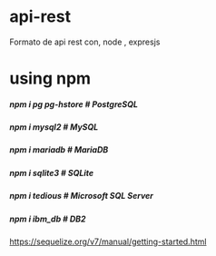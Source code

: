 # api-rest

Formato de api rest con, node , expresjs

# using npm

##### npm i pg pg-hstore # PostgreSQL
##### npm i mysql2 # MySQL
##### npm i mariadb # MariaDB
##### npm i sqlite3 # SQLite
##### npm i tedious # Microsoft SQL Server
##### npm i ibm_db # DB2

https://sequelize.org/v7/manual/getting-started.html
